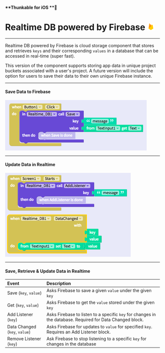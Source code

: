 #### **Thunkable for iOS **

# Realtime DB powered by Firebase ![](/assets/firebase-ios-icon.png)

---

Realtime DB powered by Firebase is cloud storage component that stores and retrieves `keys` and their corresponding `values` in a database that can be accessed in real-time \(super fast\). 

This version of the component supports storing app data in unique project buckets associated with a user's project. A future version will include the option for users to save their data to their own unique Firebase instance.

---

#### Save Data to Firebase

![](/assets/firebase-ios-fig-1.png)

---

#### Update Data in Realtime

![](/assets/firebase-ios-fig-2.png)

---

#### Save, Retrieve & Update Data in Realtime

| Event | Description |
| :--- | :--- |
| Save \(`key`, `value`\) | Asks Firebase to save a given `value` under the given `key` |
| Get \(`key`, `value`\) | Asks Firebase to get the `value` stored under the given `key` |
| Add Listener \(`key`\) | Asks Firebase to listen to a specific `key` for changes in the database. Required for Data Changed block. |
| Data Changed \(`key`, `value`\) | Asks Firebase for updates to `value` for specified `key`. Requires an Add Listener block. |
| Remove Listener \(`key`\) | Ask Firebase to stop listening to a specific `key` for changes in the database |



